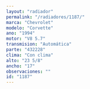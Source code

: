 ```yaml
---
layout: "radiador"
permalink: "/radiadores/1187/"
marca: "Chevrolet"
modelo: "Corvette"
ano: "1994"
motor: "V8 5.7"
transmision: "Automática"
parte: "432228"
clima: "Con clima"
alto: "23 5/8"
ancho: "17"
observaciones: ""
id: "1187"
---
```


